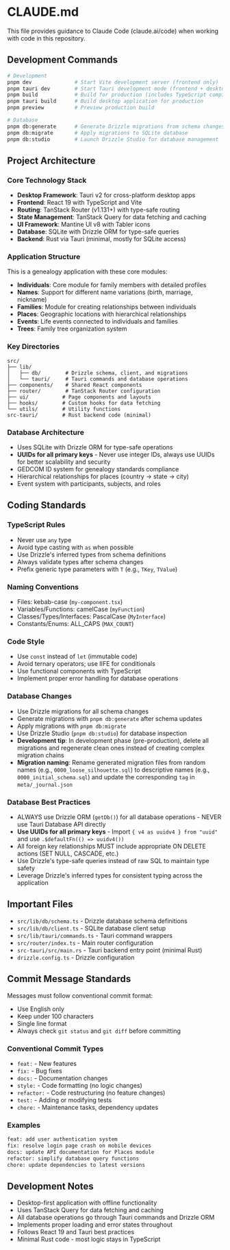 # CLAUDE.md

This file provides guidance to Claude Code (claude.ai/code) when working with code in this repository.

## Development Commands

```bash
# Development
pnpm dev              # Start Vite development server (frontend only)
pnpm tauri dev        # Start Tauri development mode (frontend + desktop app)
pnpm build            # Build for production (includes TypeScript compilation)
pnpm tauri build      # Build desktop application for production
pnpm preview          # Preview production build

# Database
pnpm db:generate      # Generate Drizzle migrations from schema changes
pnpm db:migrate       # Apply migrations to SQLite database
pnpm db:studio        # Launch Drizzle Studio for database management
```

## Project Architecture

### Core Technology Stack

- **Desktop Framework**: Tauri v2 for cross-platform desktop apps
- **Frontend**: React 19 with TypeScript and Vite
- **Routing**: TanStack Router (v1.131+) with type-safe routing
- **State Management**: TanStack Query for data fetching and caching
- **UI Framework**: Mantine UI v8 with Tabler icons
- **Database**: SQLite with Drizzle ORM for type-safe queries
- **Backend**: Rust via Tauri (minimal, mostly for SQLite access)

### Application Structure

This is a genealogy application with these core modules:

- **Individuals**: Core module for family members with detailed profiles
- **Names**: Support for different name variations (birth, marriage, nickname)
- **Families**: Module for creating relationships between individuals
- **Places**: Geographic locations with hierarchical relationships
- **Events**: Life events connected to individuals and families
- **Trees**: Family tree organization system

### Key Directories

```
src/
├── lib/
│   ├── db/        # Drizzle schema, client, and migrations
│   └── tauri/     # Tauri commands and database operations
├── components/    # Shared React components
├── router/        # TanStack Router configuration
├── ui/           # Page components and layouts
├── hooks/        # Custom hooks for data fetching
└── utils/        # Utility functions
src-tauri/        # Rust backend code (minimal)
```

### Database Architecture

- Uses SQLite with Drizzle ORM for type-safe operations
- **UUIDs for all primary keys** - Never use integer IDs, always use UUIDs for better scalability and security
- GEDCOM ID system for genealogy standards compliance
- Hierarchical relationships for places (country → state → city)
- Event system with participants, subjects, and roles

## Coding Standards

### TypeScript Rules

- Never use `any` type
- Avoid type casting with `as` when possible
- Use Drizzle's inferred types from schema definitions
- Always validate types after schema changes
- Prefix generic type parameters with `T` (e.g., `TKey`, `TValue`)

### Naming Conventions

- Files: kebab-case (`my-component.tsx`)
- Variables/Functions: camelCase (`myFunction`)
- Classes/Types/Interfaces: PascalCase (`MyInterface`)
- Constants/Enums: ALL_CAPS (`MAX_COUNT`)

### Code Style

- Use `const` instead of `let` (immutable code)
- Avoid ternary operators; use IIFE for conditionals
- Use functional components with TypeScript
- Implement proper error handling for database operations

### Database Changes

- Use Drizzle migrations for all schema changes
- Generate migrations with `pnpm db:generate` after schema updates
- Apply migrations with `pnpm db:migrate`
- Use Drizzle Studio (`pnpm db:studio`) for database inspection
- **Development tip**: In development phase (pre-production), delete all migrations and regenerate clean ones instead of creating complex migration chains
- **Migration naming**: Rename generated migration files from random names (e.g., `0000_loose_silhouette.sql`) to descriptive names (e.g., `0000_initial_schema.sql`) and update the corresponding `tag` in `meta/_journal.json`

### Database Best Practices

- ALWAYS use Drizzle ORM (`getDb()`) for all database operations - NEVER use Tauri Database API directly
- **Use UUIDs for all primary keys** - Import `{ v4 as uuidv4 } from "uuid"` and use `.$defaultFn(() => uuidv4())`
- All foreign key relationships MUST include appropriate ON DELETE actions (SET NULL, CASCADE, etc.)
- Use Drizzle's type-safe queries instead of raw SQL to maintain type safety
- Leverage Drizzle's inferred types for consistent typing across the application

## Important Files

- `src/lib/db/schema.ts` - Drizzle database schema definitions
- `src/lib/db/client.ts` - SQLite database client setup
- `src/lib/tauri/commands.ts` - Tauri command wrappers
- `src/router/index.ts` - Main router configuration
- `src-tauri/src/main.rs` - Tauri backend entry point (minimal Rust)
- `drizzle.config.ts` - Drizzle configuration

## Commit Message Standards

Messages must follow conventional commit format:

- Use English only
- Keep under 100 characters
- Single line format
- Always check `git status` and `git diff` before committing

### Conventional Commit Types

- `feat:` - New features
- `fix:` - Bug fixes
- `docs:` - Documentation changes
- `style:` - Code formatting (no logic changes)
- `refactor:` - Code restructuring (no feature changes)
- `test:` - Adding or modifying tests
- `chore:` - Maintenance tasks, dependency updates

### Examples

```bash
feat: add user authentication system
fix: resolve login page crash on mobile devices
docs: update API documentation for Places module
refactor: simplify database query functions
chore: update dependencies to latest versions
```

## Development Notes

- Desktop-first application with offline functionality
- Uses TanStack Query for data fetching and caching
- All database operations go through Tauri commands and Drizzle ORM
- Implements proper loading and error states throughout
- Follows React 19 and Tauri best practices
- Minimal Rust code - most logic stays in TypeScript
